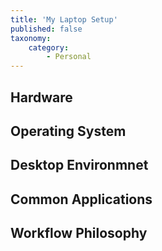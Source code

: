 ```yaml
---
title: 'My Laptop Setup'
published: false
taxonomy:
    category:
        - Personal
---
```


## Hardware

## Operating System

## Desktop Environmnet

## Common Applications

## Workflow Philosophy
